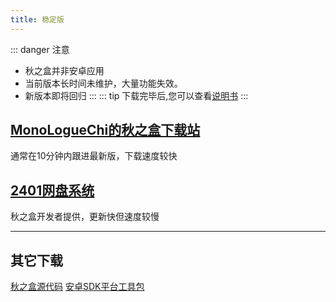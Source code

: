 ```yaml
---
title: 稳定版
---
```

::: danger 注意
* 秋之盒并非安卓应用
* 当前版本长时间未维护，大量功能失效。
* 新版本即将回归
:::
::: tip
下载完毕后,您可以查看[说明书](/guide)
:::
## [MonoLogueChi的秋之盒下载站](https://atmb.sm9.top/AutumnBox/%E4%B8%BB%E7%A8%8B%E5%BA%8F/)
通常在10分钟内跟进最新版，下载速度较快
 
## [2401网盘系统](https://pan.zsh2401.top/index.php?share/folder&user=1&sid=EzNkCr8i)
秋之盒开发者提供，更新快但速度较慢  


------
## 其它下载
[秋之盒源代码](https://github.com/zsh2401/AutumnBox/archive/master.zip)
[安卓SDK平台工具包](https://pan.zsh2401.top/index.php?share/folder&user=1&sid=YUF8iDsf)

